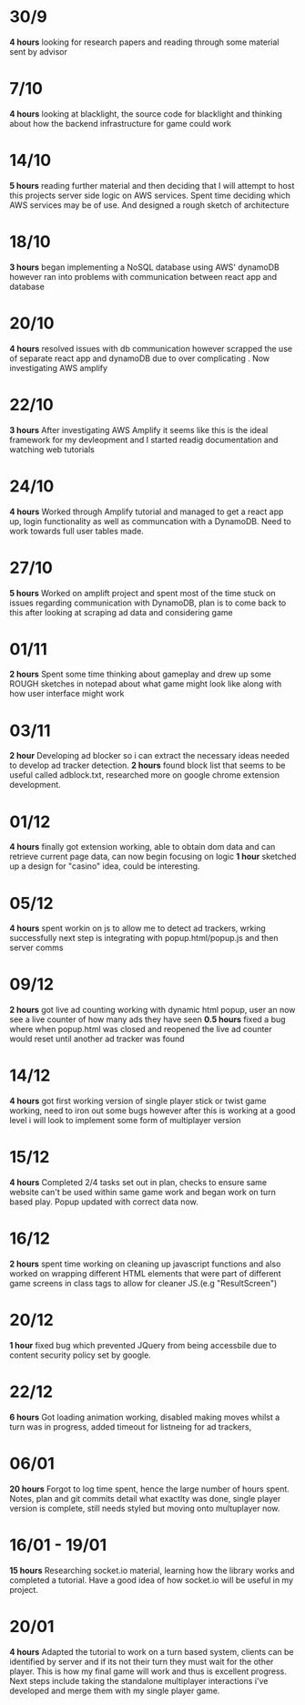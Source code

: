 # 30/9 
**4 hours**  looking for research papers and reading through some material sent by advisor

# 7/10
**4 hours** looking at blacklight, the source code for blacklight and thinking about how the backend infrastructure for game could work

# 14/10
**5 hours** reading further material and then deciding that I will attempt to host this projects server side logic on AWS services. Spent time deciding which AWS services may be of use. And designed a rough sketch of architecture

# 18/10
**3 hours** began implementing a NoSQL database using AWS' dynamoDB however ran into problems with communication between react app and database

# 20/10
**4 hours** resolved issues with db communication however scrapped the use of separate react app and dynamoDB due to over complicating . Now investigating AWS amplify

# 22/10 
**3 hours** After investigating AWS Amplify it seems like this is the ideal framework for my devleopment and I started readig documentation and watching web tutorials

# 24/10
**4 hours** Worked through Amplify tutorial and managed to get a react app up, login functionality as well as communcation with a DynamoDB. Need to work towards full user tables made.

# 27/10
**5 hours** Worked on amplift project and spent most of the time stuck on issues regarding communication with DynamoDB, plan is to come back to this after looking at scraping ad data and considering game 

# 01/11
**2 hours** Spent some time thinking about gameplay and drew up some ROUGH sketches in notepad about what game might look like along with how user interface might work

# 03/11
**2 hour** Developing ad blocker so i can extract the necessary ideas needed to develop ad tracker detection.
**2 hours** found block list that seems to be useful called adblock.txt, researched more on google chrome extension development.


# 01/12
**4 hours** finally got extension working, able to obtain dom data and can retrieve current page data, can now begin focusing on logic
**1 hour** sketched up a design for "casino" idea, could be interesting.

# 05/12
**4 hours** spent workin on js to allow me to detect ad trackers, wrking successfully next step is integrating with popup.html/popup.js and then server comms

# 09/12

**2 hours** got live ad counting working with dynamic html popup, user an now see a live counter of how many ads they have seen
**0.5 hours** fixed a bug where when popup.html was closed and reopened the live ad counter would reset until another ad tracker was found

# 14/12
**4 hours** got first working version of single player stick or twist game working, need to iron out some bugs however after this is working at a good level i will look to implement some form of multiplayer version

# 15/12
**4 hours**
Completed 2/4 tasks set out in plan, checks to ensure same website can't be used within same game work and began work on turn based play. Popup updated with correct data now.

# 16/12
**2 hours** spent time working on cleaning up javascript functions and also worked on wrapping different HTML elements that were part of different game screens in class tags to allow for cleaner JS.(e.g "ResultScreen")

# 20/12
**1 hour** fixed bug which prevented JQuery from being accessbile due to content security policy set by google.

# 22/12
**6 hours** Got loading animation working, disabled making moves whilst a turn was in progress, added timeout for listneing for ad trackers, 

# 06/01
**20 hours** Forgot to log time spent, hence the large number of hours spent. Notes, plan and git commits detail what exactlty was done, single player version is complete, still needs styled but moving onto multuplayer now.

# 16/01 - 19/01
**15 hours** Researching socket.io material, learning how the library works and completed a tutorial. Have a good idea of how socket.io will be useful in my project.

# 20/01
**4 hours** Adapted the tutorial to work on a turn based system, clients can be identified by server and if its not their turn they must wait for the other player. This is how my final game will work and thus is excellent progress. Next steps include taking the standalone multiplayer interactions i've developed and merge them with my single player game.